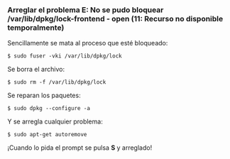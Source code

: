 ### Arreglar el problema E: No se pudo bloquear /var/lib/dpkg/lock-frontend - open (11: Recurso no disponible temporalmente)

Sencillamente se mata al proceso que esté bloqueado:

`$ sudo fuser -vki /var/lib/dpkg/lock`

Se borra el archivo:

`$ sudo rm -f /var/lib/dpkg/lock`

Se reparan los paquetes:

`$ sudo dpkg --configure -a`

Y se arregla cualquier problema:

`$ sudo apt-get autoremove`

¡Cuando lo pida el prompt se pulsa __S__ y arreglado!
